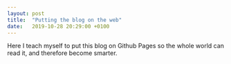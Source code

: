 ```yaml
---
layout: post
title:  "Putting the blog on the web"
date:   2019-10-28 20:29:00 +0100
---
```

Here I teach myself to put this blog on Github Pages so the whole world can read it, and therefore become smarter.

